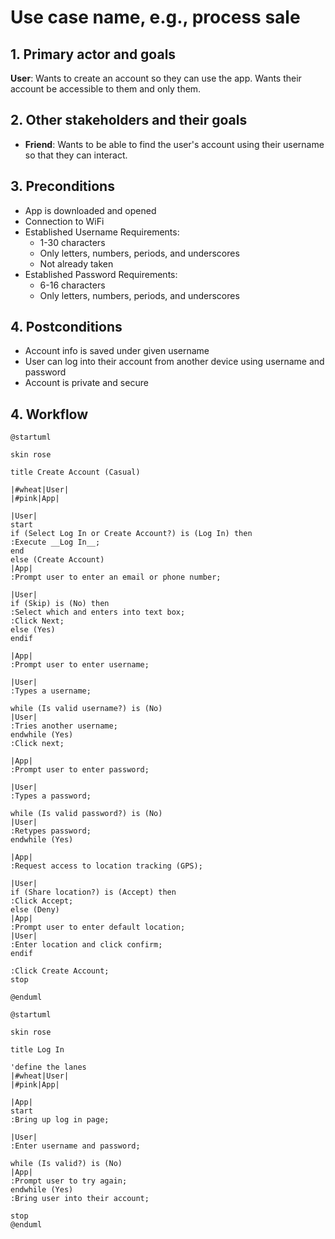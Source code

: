 # Use case name, e.g., process sale

## 1. Primary actor and goals

__User__: Wants to create an account so they can use the app. Wants their account be accessible to them and only them.

## 2. Other stakeholders and their goals

* __Friend__: Wants to be able to find the user's account using their username so that they can interact.

## 3. Preconditions

* App is downloaded and opened 
* Connection to WiFi
* Established Username Requirements:
  * 1-30 characters
  * Only letters, numbers, periods, and underscores
  * Not already taken
* Established Password Requirements:
  * 6-16 characters
  * Only letters, numbers, periods, and underscores

## 4. Postconditions

* Account info is saved under given username
* User can log into their account from another device using username and password
* Account is private and secure

## 4. Workflow

```plantuml
@startuml

skin rose

title Create Account (Casual)

|#wheat|User|
|#pink|App|

|User|
start
if (Select Log In or Create Account?) is (Log In) then
:Execute __Log In__; 
end
else (Create Account)
|App|
:Prompt user to enter an email or phone number;

|User|
if (Skip) is (No) then
:Select which and enters into text box;
:Click Next;
else (Yes)
endif

|App|
:Prompt user to enter username;

|User|
:Types a username;

while (Is valid username?) is (No) 
|User|
:Tries another username;
endwhile (Yes)
:Click next;

|App|
:Prompt user to enter password;

|User|
:Types a password;

while (Is valid password?) is (No) 
|User|
:Retypes password;
endwhile (Yes)

|App|
:Request access to location tracking (GPS);

|User|
if (Share location?) is (Accept) then
:Click Accept;
else (Deny)
|App|
:Prompt user to enter default location;
|User|
:Enter location and click confirm;
endif

:Click Create Account;
stop

@enduml
```
```plantuml
@startuml

skin rose

title Log In

'define the lanes
|#wheat|User|
|#pink|App|

|App|
start
:Bring up log in page;

|User|
:Enter username and password;

while (Is valid?) is (No)
|App|
:Prompt user to try again;
endwhile (Yes)
:Bring user into their account;

stop
@enduml
```